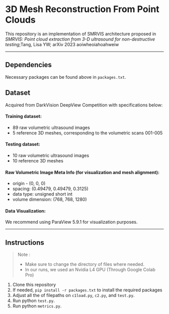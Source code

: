 # 3D Mesh Reconstruction From Point Clouds
This repository is an implementation of SMRVIS architecture proposed in _SMRVIS: Point cloud extraction from 3-D ultrasound for non-destructive testing_;Tang, Lisa YW; arXiv 2023 aoiwheoiahoahweiw

---

## Dependencies
Necessary packages can be found above in `packages.txt`.

## Dataset
Acquired from DarkVision DeepView Competition with specifications below:
#### Training dataset:
* 89 raw volumetric ultrasound images
* 5 reference 3D meshes, corresponding to the volumetric scans 001-005


#### Testing dataset:
* 10 raw volumetric ultrasound images
* 10 reference 3D meshes


#### Raw Volumetric Image Meta Info (for visualization and mesh alignment):
* origin - (0, 0, 0)
* spacing: (0.49479, 0.49479, 0.3125)
* data type: unsigned short int
* volume dimension: (768, 768, 1280)


#### Data Visualization:
We recommend using ParaView 5.9.1 for visualization purposes.

---

## Instructions
> Note :
> * Make sure to change the directory of files where needed.
> * In our runs, we used an Nvidia L4 GPU (Through Google Colab Pro)
1. Clone this repository
2. If needed, `pip install -r packages.txt` to install the required packages
3. Adjust all the of filepaths on `c1load.py`, `c2.py`, and `test.py`.
4. Run python `test.py`.
5. Run python `metrics.py`.

